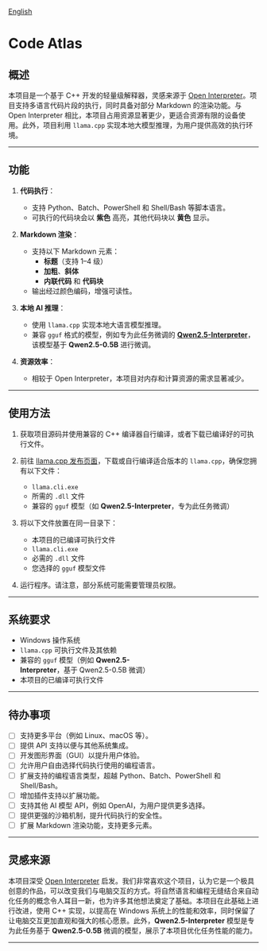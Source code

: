 [English](README.md)

# Code Atlas

## 概述

本项目是一个基于 C++ 开发的轻量级解释器，灵感来源于 [Open Interpreter](https://github.com/OpenInterpreter/open-interpreter)。项目支持多语言代码片段的执行，同时具备对部分 Markdown 的渲染功能。与 Open Interpreter 相比，本项目占用资源显著更少，更适合资源有限的设备使用。此外，项目利用 `llama.cpp` 实现本地大模型推理，为用户提供高效的执行环境。

---

## 功能

1. **代码执行**：
   - 支持 Python、Batch、PowerShell 和 Shell/Bash 等脚本语言。
   - 可执行的代码块会以 **紫色** 高亮，其他代码块以 **黄色** 显示。

2. **Markdown 渲染**：
   - 支持以下 Markdown 元素：
     - **标题**（支持 1–4 级）
     - **加粗**、**斜体**
     - **内联代码** 和 **代码块**
   - 输出经过颜色编码，增强可读性。

3. **本地 AI 推理**：
   - 使用 `llama.cpp` 实现本地大语言模型推理。
   - 兼容 `gguf` 格式的模型，例如专为此任务微调的 **[Qwen2.5-Interpreter](https://huggingface.co/ystemsrx/Qwen2.5-Interpreter)**，该模型基于 **Qwen2.5-0.5B** 进行微调。

4. **资源效率**：
   - 相较于 Open Interpreter，本项目对内存和计算资源的需求显著减少。

---

## 使用方法

1. 获取项目源码并使用兼容的 C++ 编译器自行编译，或者下载已编译好的可执行文件。
2. 前往 [llama.cpp 发布页面](https://github.com/ggerganov/llama.cpp/releases)，下载或自行编译适合版本的 `llama.cpp`，确保您拥有以下文件：
   - `llama.cli.exe`
   - 所需的 `.dll` 文件
   - 兼容的 `gguf` 模型（如 **Qwen2.5-Interpreter**，专为此任务微调）

3. 将以下文件放置在同一目录下：
   - 本项目的已编译可执行文件
   - `llama.cli.exe`
   - 必需的 `.dll` 文件
   - 您选择的 `gguf` 模型文件

4. 运行程序。请注意，部分系统可能需要管理员权限。

---

## 系统要求

- Windows 操作系统
- `llama.cpp` 可执行文件及其依赖
- 兼容的 `gguf` 模型（例如 **Qwen2.5-Interpreter**，基于 Qwen2.5-0.5B 微调）
- 本项目的已编译可执行文件

---

## 待办事项

- [ ] 支持更多平台（例如 Linux、macOS 等）。
- [ ] 提供 API 支持以便与其他系统集成。
- [ ] 开发图形界面（GUI）以提升用户体验。
- [ ] 允许用户自由选择代码执行使用的编程语言。
- [ ] 扩展支持的编程语言类型，超越 Python、Batch、PowerShell 和 Shell/Bash。
- [ ] 增加插件支持以扩展功能。
- [ ] 支持其他 AI 模型 API，例如 OpenAI，为用户提供更多选择。
- [ ] 提供更强的沙箱机制，提升代码执行的安全性。
- [ ] 扩展 Markdown 渲染功能，支持更多元素。

---

## 灵感来源

本项目深受 [Open Interpreter](https://github.com/OpenInterpreter/open-interpreter) 启发。我们非常喜欢这个项目，认为它是一个极具创意的作品，可以改变我们与电脑交互的方式。将自然语言和编程无缝结合来自动化任务的概念令人耳目一新，也为许多其他想法奠定了基础。本项目在此基础上进行改进，使用 C++ 实现，以提高在 Windows 系统上的性能和效率，同时保留了让电脑交互更加直观和强大的核心愿景。此外，**Qwen2.5-Interpreter** 模型是专为此任务基于 **Qwen2.5-0.5B** 微调的模型，展示了本项目优化任务性能的能力。

---
